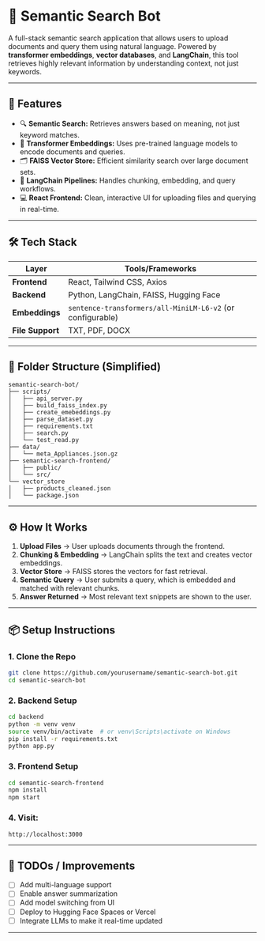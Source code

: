 # 📘 Semantic Search Bot

A full-stack semantic search application that allows users to upload documents and query them using natural language. Powered by **transformer embeddings**, **vector databases**, and **LangChain**, this tool retrieves highly relevant information by understanding context, not just keywords.

---

## 🚀 Features

- 🔍 **Semantic Search:** Retrieves answers based on meaning, not just keyword matches.
- 🧠 **Transformer Embeddings:** Uses pre-trained language models to encode documents and queries.
- 🗂 **FAISS Vector Store:** Efficient similarity search over large document sets.
- 🧵 **LangChain Pipelines:** Handles chunking, embedding, and query workflows.
- 💻 **React Frontend:** Clean, interactive UI for uploading files and querying in real-time.

---

## 🛠 Tech Stack

| Layer         | Tools/Frameworks                              |
|---------------|-----------------------------------------------|
| **Frontend**  | React, Tailwind CSS, Axios                    |
| **Backend**   | Python, LangChain, FAISS, Hugging Face        |
| **Embeddings**| `sentence-transformers/all-MiniLM-L6-v2` (or configurable) |
| **File Support** | TXT, PDF, DOCX                            |

---

## 📂 Folder Structure (Simplified)

```
semantic-search-bot/
├── scripts/
│   ├── api_server.py
│   ├── build_faiss_index.py
│   ├── create_emebeddings.py
│   ├── parse_dataset.py
│   ├── requirements.txt
│   ├── search.py
│   └── test_read.py
├── data/
│   └── meta_Appliances.json.gz
├── semantic-search-frontend/
│   ├── public/
│   └── src/
└── vector_store
│   ├── products_cleaned.json
│   └── package.json
```

---

## ⚙️ How It Works

1. **Upload Files** → User uploads documents through the frontend.
2. **Chunking & Embedding** → LangChain splits the text and creates vector embeddings.
3. **Vector Store** → FAISS stores the vectors for fast retrieval.
4. **Semantic Query** → User submits a query, which is embedded and matched with relevant chunks.
5. **Answer Returned** → Most relevant text snippets are shown to the user.

---

## 📦 Setup Instructions

### 1. Clone the Repo

```bash
git clone https://github.com/yourusername/semantic-search-bot.git
cd semantic-search-bot
```

### 2. Backend Setup

```bash
cd backend
python -m venv venv
source venv/bin/activate  # or venv\Scripts\activate on Windows
pip install -r requirements.txt
python app.py
```

### 3. Frontend Setup

```bash
cd semantic-search-frontend
npm install
npm start
```

### 4. Visit:

```
http://localhost:3000
```

---

## 📌 TODOs / Improvements

- [ ] Add multi-language support
- [ ] Enable answer summarization
- [ ] Add model switching from UI
- [ ] Deploy to Hugging Face Spaces or Vercel
- [ ] Integrate LLMs to make it real-time updated

---
